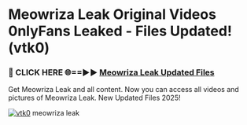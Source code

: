 # Meowriza Leak Original Videos 0nlyFans Leaked - Files Updated! (vtk0)

<h3>🔴 CLICK HERE 🌐==►► <a href="https://tinyurl.com/ms9xzufz" rel="nofollow">Meowriza Leak Updated Files</a></h3>

Get Meowriza Leak and all content. Now you can access all videos and pictures of Meowriza Leak. New Updated Files 2025!

[![vtk0](https://i.imgur.com/ppqm5kG.gif)](https://tinyurl.com/ms9xzufz)
meowriza leak